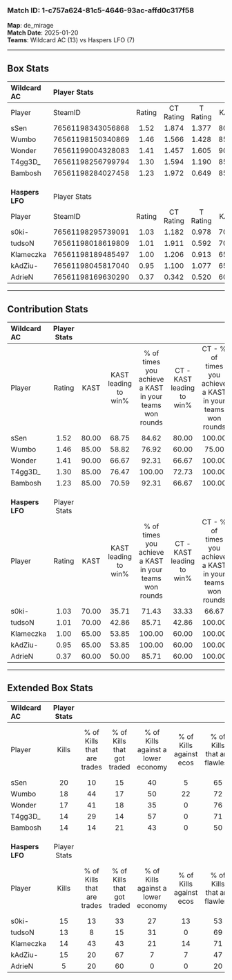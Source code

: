 ### Match ID: 1-c757a624-81c5-4646-93ac-affd0c317f58  
**Map**: de_mirage  
**Match Date**: 2025-01-20  
**Teams**: Wildcard AC (13) vs Haspers LFO (7)  

---  

## Box Stats  

| **Wildcard AC** | Player Stats      |        |           |          |       |       |       |         |        |      |     |
| :- | :- | :-: | :-: | :-: | :-: | :-: | :-: | :-: | :-: | :-: | :-: |
| Player          | SteamID           | Rating | CT Rating | T Rating | KAST  |  ADR  | Kills | Assists | Deaths | K/D  | HS% |
| sSen            | 76561198343056868 |  1.52  |   1.874   |  1.377   | 80.00 | 109.0 |  20   |    6    |   14   | 1.43 | 70  |
| Wumbo           | 76561198150340869 |  1.46  |   1.566   |  1.428   | 85.00 | 83.1  |  18   |    5    |   11   | 1.64 | 55  |
| Wonder          | 76561199004328083 |  1.41  |   1.457   |  1.605   | 90.00 | 75.5  |  17   |    1    |   11   | 1.55 | 29  |
| T4gg3D_         | 76561198256799794 |  1.30  |   1.594   |  1.190   | 85.00 | 81.0  |  14   |    9    |   11   | 1.27 | 42  |
| Bambosh         | 76561198284027458 |  1.23  |   1.972   |  0.649   | 85.00 | 92.2  |  14   |    9    |   15   | 0.93 | 64  |
|                 |                   |        |           |          |       |       |       |         |        |      |     |
|                 |                   |        |           |          |       |       |       |         |        |      |     |
|                 |                   |        |           |          |       |       |       |         |        |      |     |
| **Haspers LFO** | Player Stats      |        |           |          |       |       |       |         |        |      |     |
| Player          | SteamID           | Rating | CT Rating | T Rating | KAST  |  ADR  | Kills | Assists | Deaths | K/D  | HS% |
| s0ki-           | 76561198295739091 |  1.03  |   1.182   |  0.978   | 70.00 | 78.2  |  15   |    3    |   17   | 0.88 | 40  |
| tudsoN          | 76561198018619809 |  1.01  |   1.911   |  0.592   | 70.00 | 73.3  |  13   |    3    |   14   | 0.93 | 38  |
| Klameczka       | 76561198189485497 |  1.00  |   1.206   |  0.913   | 65.00 | 67.7  |  14   |    3    |   14   | 1.00 | 64  |
| kAdZiu-         | 76561198045817040 |  0.95  |   1.100   |  1.077   | 65.00 | 74.6  |  15   |    2    |   18   | 0.83 | 60  |
| AdrieN          | 76561198169630290 |  0.37  |   0.342   |  0.520   | 60.00 | 47.2  |   5   |    7    |   20   | 0.25 | 40  |
---  

## Contribution Stats  

| **Wildcard AC** | Player Stats |       |                      |                                                        |                           |                                                             |                          |                                                            |
| :- | :-: | :-: | :-: | :-: | :-: | :-: | :-: | :-: |
| Player          |    Rating    | KAST  | KAST leading to win% | % of times you achieve a KAST in your teams won rounds | CT - KAST leading to win% | CT - % of times you achieve a KAST in your teams won rounds | T - KAST leading to win% | T - % of times you achieve a KAST in your teams won rounds |
| sSen            |     1.52     | 80.00 |        68.75         |                         84.62                          |           80.00           |                           100.00                            |          50.00           |                           60.00                            |
| Wumbo           |     1.46     | 85.00 |        58.82         |                         76.92                          |           60.00           |                            75.00                            |          57.14           |                           80.00                            |
| Wonder          |     1.41     | 90.00 |        66.67         |                         92.31                          |           66.67           |                           100.00                            |          66.67           |                           80.00                            |
| T4gg3D_         |     1.30     | 85.00 |        76.47         |                         100.00                         |           72.73           |                           100.00                            |          83.33           |                           100.00                           |
| Bambosh         |     1.23     | 85.00 |        70.59         |                         92.31                          |           66.67           |                           100.00                            |          80.00           |                           80.00                            |
|                 |              |       |                      |                                                        |                           |                                                             |                          |                                                            |
|                 |              |       |                      |                                                        |                           |                                                             |                          |                                                            |
|                 |              |       |                      |                                                        |                           |                                                             |                          |                                                            |
| **Haspers LFO** | Player Stats |       |                      |                                                        |                           |                                                             |                          |                                                            |
| Player          |    Rating    | KAST  | KAST leading to win% | % of times you achieve a KAST in your teams won rounds | CT - KAST leading to win% | CT - % of times you achieve a KAST in your teams won rounds | T - KAST leading to win% | T - % of times you achieve a KAST in your teams won rounds |
| s0ki-           |     1.03     | 70.00 |        35.71         |                         71.43                          |           33.33           |                            66.67                            |          37.50           |                           75.00                            |
| tudsoN          |     1.01     | 70.00 |        42.86         |                         85.71                          |           42.86           |                           100.00                            |          42.86           |                           75.00                            |
| Klameczka       |     1.00     | 65.00 |        53.85         |                         100.00                         |           60.00           |                           100.00                            |          50.00           |                           100.00                           |
| kAdZiu-         |     0.95     | 65.00 |        53.85         |                         100.00                         |           60.00           |                           100.00                            |          50.00           |                           100.00                           |
| AdrieN          |     0.37     | 60.00 |        50.00         |                         85.71                          |           60.00           |                           100.00                            |          42.86           |                           75.00                            |
---  

## Extended Box Stats  

| **Wildcard AC** | Player Stats |                            |                            |                                    |                         |                              |                                 |        |                             |                                     |                          |                               |                            |
| :- | :-: | :-: | :-: | :-: | :-: | :-: | :-: | :-: | :-: | :-: | :-: | :-: | :-: |
| Player          |    Kills     | % of Kills that are trades | % of Kills that got traded | % of Kills against a lower economy | % of Kills against ecos | % of Kills that are flawless | % of Kills that are close duels | Deaths | % of Deaths that get traded | % of Deaths against a lower economy | % of Deaths against ecos | % of Deaths that are flawless | % of Deaths that are close |
| sSen            |      20      |             10             |             15             |                 40                 |            5            |              65              |               15                |   14   |             43              |                 21                  |            0             |              50               |             7              |
| Wumbo           |      18      |             44             |             17             |                 50                 |           22            |              72              |                0                |   11   |             27              |                 45                  |            0             |              64               |             0              |
| Wonder          |      17      |             41             |             18             |                 35                 |            0            |              76              |                0                |   11   |             36              |                 27                  |            0             |              82               |             0              |
| T4gg3D_         |      14      |             29             |             14             |                 57                 |            0            |              71              |                0                |   11   |             45              |                  9                  |            0             |              27               |             27             |
| Bambosh         |      14      |             14             |             21             |                 43                 |            0            |              50              |                0                |   15   |             53              |                 33                  |            7             |              67               |             7              |
|                 |              |                            |                            |                                    |                         |                              |                                 |        |                             |                                     |                          |                               |                            |
|                 |              |                            |                            |                                    |                         |                              |                                 |        |                             |                                     |                          |                               |                            |
|                 |              |                            |                            |                                    |                         |                              |                                 |        |                             |                                     |                          |                               |                            |
| **Haspers LFO** | Player Stats |                            |                            |                                    |                         |                              |                                 |        |                             |                                     |                          |                               |                            |
| Player          |    Kills     | % of Kills that are trades | % of Kills that got traded | % of Kills against a lower economy | % of Kills against ecos | % of Kills that are flawless | % of Kills that are close duels | Deaths | % of Deaths that get traded | % of Deaths against a lower economy | % of Deaths against ecos | % of Deaths that are flawless | % of Deaths that are close |
| s0ki-           |      15      |             13             |             33             |                 27                 |           13            |              53              |               13                |   17   |              6              |                 18                  |            0             |              71               |             6              |
| tudsoN          |      13      |             8              |             15             |                 31                 |            0            |              69              |                8                |   14   |             29              |                 29                  |            7             |              71               |             0              |
| Klameczka       |      14      |             43             |             43             |                 21                 |           14            |              71              |                0                |   14   |              7              |                 21                  |            0             |              71               |             7              |
| kAdZiu-         |      15      |             20             |             67             |                 7                  |            7            |              47              |               13                |   18   |             28              |                 17                  |            0             |              67               |             0              |
| AdrieN          |      5       |             20             |             60             |                 0                  |            0            |              20              |                0                |   20   |             15              |                 20                  |            5             |              60               |             5              |
